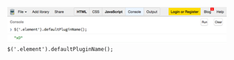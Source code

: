 ![Invoking an empty plugin](img/invoking-empty-plugin-2.png)
```$('.element').defaultPluginName();```
